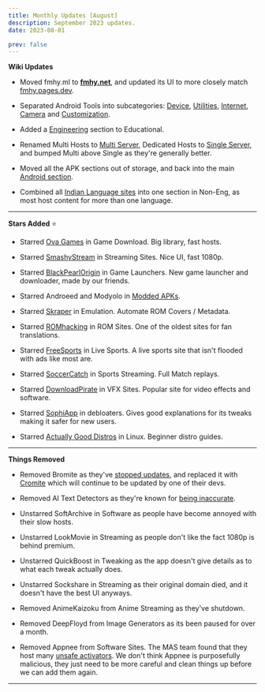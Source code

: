 ```yaml
---
title: Monthly Updates [August]
description: September 2023 updates.
date: 2023-08-01

prev: false
---
```

<Post authors="['nbats']" />

**Wiki Updates**
  
* Moved fmhy.ml to **[fmhy.net](https://fmhy.net/)**, and updated its UI to more closely match [fmhy.pages.dev](https://fmhy.pages.dev/).
  
* Separated Android Tools into subcategories: [Device](https://fmhy.pages.dev/android-iosguide/#android-device), [Utilities](https://fmhy.pages.dev/android-iosguide/#android-utilities), [Internet](https://fmhy.pages.dev/android-iosguide/#android-internet), [Camera](https://fmhy.pages.dev/android-iosguide/#android-camera) and [Customization](https://fmhy.pages.dev/android-iosguide/#customization).

* Added a [Engineering](https://fmhy.pages.dev/edupiracyguide/#engineering) section to Educational. 

* Renamed Multi Hosts to [Multi Server](https://fmhy.pages.dev/videopiracyguide/#multi-server), Dedicated Hosts to [Single Server](https://fmhy.pages.dev/videopiracyguide/#single-server), and bumped Multi above Single as they're generally better. 

* Moved all the APK sections out of storage, and back into the main [Android section](https://fmhy.pages.dev/android-iosguide/#android-apks).

* Combined all [Indian Language sites](https://fmhy.pages.dev/non-english/#indian-languages) into one section in Non-Eng, as most host content for more than one language.

***
 
**Stars Added** ⭐

* Starred [Ova Games](https://fmhy.pages.dev/gamingpiracyguide/#download-games) in Game Download. Big library, fast hosts. 

* Starred [SmashyStream](https://fmhy.pages.dev/videopiracyguide/#multi-server) in Streaming Sites. Nice UI, fast 1080p. 

* Starred [BlackPearlOrigin](https://fmhy.pages.dev/storage/#game-libraries--launcher) in Game Launchers. New game launcher and downloader, made by our friends.

* Starred Androeed and Modyolo in [Modded APKs](https://fmhy.pages.dev/android-iosguide/#modded-apks).

* Starred [Skraper](https://fmhy.pages.dev/gamingpiracyguide/#emulation--roms) in Emulation. Automate ROM Covers / Metadata.

* Starred [ROMhacking](https://fmhy.pages.dev/gamingpiracyguide/#rom-sites) in ROM Sites. One of the oldest sites for fan translations.

* Starred [FreeSports](https://fmhy.pages.dev/videopiracyguide/#live-tv--sports) in Live Sports. A live sports site that isn't flooded with ads like most are. 

* Starred [SoccerCatch](https://fmhy.pages.dev/videopiracyguide/#sports-streaming) in Sports Streaming. Full Match replays.

* Starred [DownloadPirate](https://fmhy.pages.dev/storage/#vfx-sites) in VFX Sites. Popular site for video effects and software.

* Starred [SophiApp](https://fmhy.pages.dev/storage/#windows-10-debloater) in debloaters. Gives good explanations for its tweaks making it safer for new users.

* Starred [Actually Good Distros](https://ash.fail/blog/20230625-actually-good-distro-recomendations-for-beginners.html) in Linux. Beginner distro guides. 

***
 
**Things Removed**

* Removed Bromite as they've [stopped updates](https://i.imgur.com/uM3ryHR.png), and replaced it with [Cromite](https://github.com/uazo/cromite) which will continue to be updated by one of their devs.

* Removed AI Text Detectors as they're known for [being inaccurate](https://arstechnica.com/information-technology/2023/07/openai-discontinues-its-ai-writing-detector-due-to-low-rate-of-accuracy/).

* Unstarred SoftArchive in Software as people have become annoyed with their slow hosts.
 
* Unstarred LookMovie in Streaming as people don't like the fact 1080p is behind premium. 

* Unstarred QuickBoost in Tweaking as the app doesn't give details as to what each tweak actually does.

* Unstarred Sockshare in Streaming as their original domain died, and it doesn't have the best UI anyways.

* Removed AnimeKaizoku from Anime Streaming as they've shutdown.

* Removed DeepFloyd from Image Generators as its been paused for over a month.

* Removed Appnee from Software Sites. The MAS team found that they host many [unsafe activators](https://i.imgur.com/KmDKUw4.png). We don't think Appnee is purposefully malicious, they just need to be more careful and clean things up before we can add them again.

***
